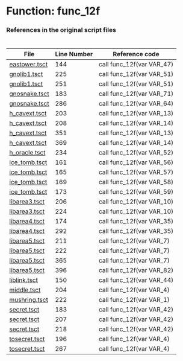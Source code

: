 # Function: func_12f
### References in the original script files

#

| File | Line Number | Reference code |
| --- | --- | --- |
| [eastower.tsct](../../../out/eastower.tsct#L144) | 144 | call func_12f(var VAR_47) |
| [gnolib1.tsct](../../../out/gnolib1.tsct#L225) | 225 | call func_12f(var VAR_51) |
| [gnolib1.tsct](../../../out/gnolib1.tsct#L251) | 251 | call func_12f(var VAR_51) |
| [gnosnake.tsct](../../../out/gnosnake.tsct#L183) | 183 | call func_12f(var VAR_71) |
| [gnosnake.tsct](../../../out/gnosnake.tsct#L286) | 286 | call func_12f(var VAR_64) |
| [h_cavext.tsct](../../../out/h_cavext.tsct#L203) | 203 | call func_12f(var VAR_13) |
| [h_cavext.tsct](../../../out/h_cavext.tsct#L208) | 208 | call func_12f(var VAR_14) |
| [h_cavext.tsct](../../../out/h_cavext.tsct#L351) | 351 | call func_12f(var VAR_13) |
| [h_cavext.tsct](../../../out/h_cavext.tsct#L369) | 369 | call func_12f(var VAR_14) |
| [h_oracle.tsct](../../../out/h_oracle.tsct#L234) | 234 | call func_12f(var VAR_52) |
| [ice_tomb.tsct](../../../out/ice_tomb.tsct#L161) | 161 | call func_12f(var VAR_56) |
| [ice_tomb.tsct](../../../out/ice_tomb.tsct#L165) | 165 | call func_12f(var VAR_57) |
| [ice_tomb.tsct](../../../out/ice_tomb.tsct#L169) | 169 | call func_12f(var VAR_58) |
| [ice_tomb.tsct](../../../out/ice_tomb.tsct#L173) | 173 | call func_12f(var VAR_59) |
| [libarea3.tsct](../../../out/libarea3.tsct#L206) | 206 | call func_12f(var VAR_10) |
| [libarea3.tsct](../../../out/libarea3.tsct#L224) | 224 | call func_12f(var VAR_10) |
| [libarea4.tsct](../../../out/libarea4.tsct#L174) | 174 | call func_12f(var VAR_35) |
| [libarea4.tsct](../../../out/libarea4.tsct#L292) | 292 | call func_12f(var VAR_35) |
| [libarea5.tsct](../../../out/libarea5.tsct#L211) | 211 | call func_12f(var VAR_7) |
| [libarea5.tsct](../../../out/libarea5.tsct#L222) | 222 | call func_12f(var VAR_7) |
| [libarea5.tsct](../../../out/libarea5.tsct#L365) | 365 | call func_12f(var VAR_7) |
| [libarea5.tsct](../../../out/libarea5.tsct#L396) | 396 | call func_12f(var VAR_82) |
| [liblink.tsct](../../../out/liblink.tsct#L150) | 150 | call func_12f(var VAR_44) |
| [middle.tsct](../../../out/middle.tsct#L204) | 204 | call func_12f(var VAR_4) |
| [mushring.tsct](../../../out/mushring.tsct#L222) | 222 | call func_12f(var VAR_1) |
| [secret.tsct](../../../out/secret.tsct#L183) | 183 | call func_12f(var VAR_42) |
| [secret.tsct](../../../out/secret.tsct#L207) | 207 | call func_12f(var VAR_42) |
| [secret.tsct](../../../out/secret.tsct#L218) | 218 | call func_12f(var VAR_42) |
| [tosecret.tsct](../../../out/tosecret.tsct#L196) | 196 | call func_12f(var VAR_4) |
| [tosecret.tsct](../../../out/tosecret.tsct#L267) | 267 | call func_12f(var VAR_4) |

